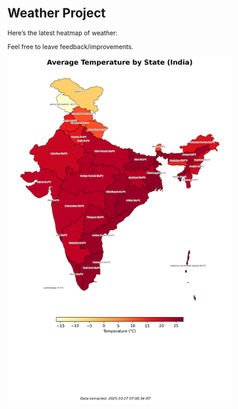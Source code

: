 # Weather Project

Here’s the latest heatmap of weather:

Feel free to leave feedback/improvements.

![India Heatmap](docs/assets/india_heatmap.png?v=FECB3C)
